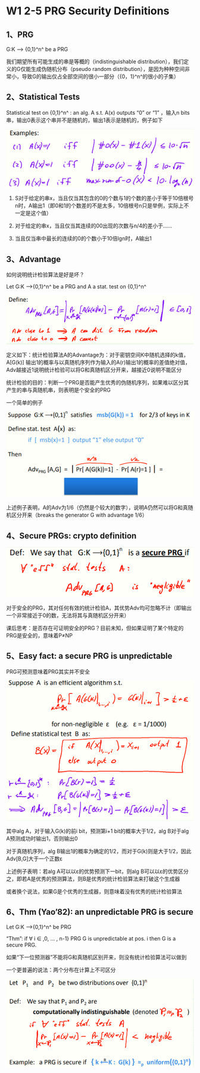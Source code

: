  # W1 2-5 PRG Security Definitions

## 1、PRG

G:K ⟶ {0,1}^n^ be a PRG

我们期望所有可能生成的串是等概的（indistinguishable distribution），我们定义的G仅能生成伪随机分布（pseudo random distribution），是因为种种空间非常小，导致G的输出仅占全部空间的很小一部分（{0，1}^n^的很小的子集）

## 2、Statistical Tests

Statistical test on {0,1}^n^ : an alg. A s.t. A(x) outputs “0” or “1” ，输入n bits串，输出0表示这个串并不是随机的，输出1表示是随机的，例子如下

![image-20210603210009271](.././images/image-20210603210009271.png)

1. S对于给定的串x，当且仅当其包含的0的个数与1的个数的差小于等于10倍根号n时，A输出1（即0和1的个数差的不是太多，10倍根号n只是举例，实际上不一定是这个值）

2. 对于给定的串x，当且仅当其连续的00出现的次数与n/4的差小于……

3. 当且仅当串中最长的连续的0的个数小于10倍lgn时，A输出1

## 3、Advantage

如何说明统计检验算法是好是坏？

Let G:K ⟶{0,1}^n^ be a PRG and A a stat. test on {0,1}^n^

![image-20210603210024031](.././images/image-20210603210024031.png)

定义如下：统计检验算法A的Advantage为：对于密钥空间K中随机选择的k值，A[G(k)] 输出1的概率与以真随机序列作为输入的A(r)输出1的概率的差值绝对值，Adv越接近1说明统计检验可以将G和真随机区分开来，越接近0说明不能区分

统计检验的目的：判断一个PRG是否能产生优秀的伪随机序列，如果难以区分其产生的串与真随机串，则表明是个安全的PRG

一个简单的例子

![image-20210603210034512](.././images/image-20210603210034512.png)

上述例子表明，A的Adv为1/6（仍然是个较大的数字），说明A仍然可以将G和真随机区分开来（breaks the generator G with advantage 1/6）

## 4、Secure PRGs: crypto definition

![image-20210603210110648](.././images/image-20210603210110648.png)

对于安全的PRG，其对任何有效的统计检验A，其优势Adv均可忽略不计（即输出一个非常接近于0的数，无法将其与真随机区分开来）

课后思考：是否存在可证明安全的PRG？目前未知，但如果证明了某个特定的PRG是安全的，意味着P≠NP

## 5、Easy fact: a secure PRG is unpredictable 

PRG可预测意味着PRG其实并不安全

![image-20210603210140359](.././images/image-20210603210140359.png)

其中alg A，对于输入G(k)的前i bit，预测第i+1 bit的概率大于1/2，alg B对于alg A预测成功时输出1，否则输出0

对于真随机序列，alg B输出1的概率为确定的1/2，而对于G(k)则是大于1/2，因此Adv[B,G]大于一个正数ε

上述例子表明：若alg A可以以ε的优势预测下一bit，则alg B可以以ε的优势区分之，即若A是优秀的预测算法，则B是优秀的统计检验算法来打破这个生成器

或者换个说法，如果G是个优秀的生成器，则意味着没有优秀的统计检验算法

## 6、Thm (Yao’82): an unpredictable PRG is secure

Let G:K ⟶{0,1}^n^ be PRG 

“Thm”: if ∀ i ∈ ,0, … , n-1} PRG G is unpredictable at pos. i then G is a secure PRG.

如果“下一位预测器”不能将G和真随机区别开来，则没有统计检验算法可以做到

一个更普遍的说法：两个分布在计算上不可区分

![image-20210603210201862](.././images/image-20210603210201862.png)